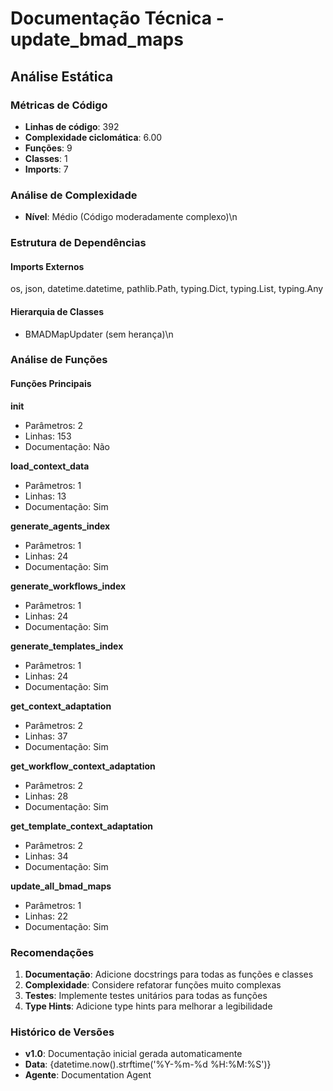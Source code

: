 # Documentação Técnica - update_bmad_maps

## Análise Estática

### Métricas de Código
- **Linhas de código**: 392
- **Complexidade ciclomática**: 6.00
- **Funções**: 9
- **Classes**: 1
- **Imports**: 7

### Análise de Complexidade
- **Nível**: Médio (Código moderadamente complexo)\n
### Estrutura de Dependências

#### Imports Externos
os, json, datetime.datetime, pathlib.Path, typing.Dict, typing.List, typing.Any

#### Hierarquia de Classes
- BMADMapUpdater (sem herança)\n
### Análise de Funções

#### Funções Principais
**__init__**
- Parâmetros: 2
- Linhas: 153
- Documentação: Não

**load_context_data**
- Parâmetros: 1
- Linhas: 13
- Documentação: Sim

**generate_agents_index**
- Parâmetros: 1
- Linhas: 24
- Documentação: Sim

**generate_workflows_index**
- Parâmetros: 1
- Linhas: 24
- Documentação: Sim

**generate_templates_index**
- Parâmetros: 1
- Linhas: 24
- Documentação: Sim

**get_context_adaptation**
- Parâmetros: 2
- Linhas: 37
- Documentação: Sim

**get_workflow_context_adaptation**
- Parâmetros: 2
- Linhas: 28
- Documentação: Sim

**get_template_context_adaptation**
- Parâmetros: 2
- Linhas: 34
- Documentação: Sim

**update_all_bmad_maps**
- Parâmetros: 1
- Linhas: 22
- Documentação: Sim

### Recomendações

1. **Documentação**: Adicione docstrings para todas as funções e classes
2. **Complexidade**: Considere refatorar funções muito complexas
3. **Testes**: Implemente testes unitários para todas as funções
4. **Type Hints**: Adicione type hints para melhorar a legibilidade

### Histórico de Versões

- **v1.0**: Documentação inicial gerada automaticamente
- **Data**: {datetime.now().strftime('%Y-%m-%d %H:%M:%S')}
- **Agente**: Documentation Agent

